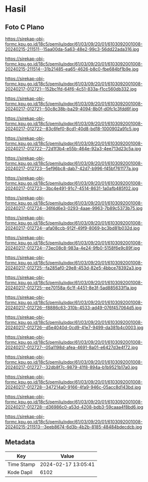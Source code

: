 # Hasil

## Foto C Plano

https://sirekap-obj-formc.kpu.go.id/18c5/pemilu/pdpr/61/03/09/20/01/6103092001008-20240215-211511--15aa00da-5a63-48e2-99c3-56dd22ada316.jpg

https://sirekap-obj-formc.kpu.go.id/18c5/pemilu/pdpr/61/03/09/20/01/6103092001008-20240215-211514--31b21485-ea65-4626-b8c0-fbe684bf1b9e.jpg

https://sirekap-obj-formc.kpu.go.id/18c5/pemilu/pdpr/61/03/09/20/01/6103092001008-20240217-012721--152bc1fd-64f6-4c51-833a-f1cc560db332.jpg

https://sirekap-obj-formc.kpu.go.id/18c5/pemilu/pdpr/61/03/09/20/01/6103092001008-20240217-012721--50c8c38b-ba29-4094-8b0f-d0fc1c3fdd6f.jpg

https://sirekap-obj-formc.kpu.go.id/18c5/pemilu/pdpr/61/03/09/20/01/6103092001008-20240217-012722--83c6fef0-8cd1-40d8-bd18-1000902a91c5.jpg

https://sirekap-obj-formc.kpu.go.id/18c5/pemilu/pdpr/61/03/09/20/01/6103092001008-20240217-012722--72d1f3b4-e55b-464e-92a3-4ee713d23c5a.jpg

https://sirekap-obj-formc.kpu.go.id/18c5/pemilu/pdpr/61/03/09/20/01/6103092001008-20240217-012723--5ef96bc8-dab7-42d7-b996-f45bf761177a.jpg

https://sirekap-obj-formc.kpu.go.id/18c5/pemilu/pdpr/61/03/09/20/01/6103092001008-20240217-012723--3bc4e491-91c7-4514-8631-1a0afb485f02.jpg

https://sirekap-obj-formc.kpu.go.id/18c5/pemilu/pdpr/61/03/09/20/01/6103092001008-20240217-012724--36f4d6e3-0293-4aae-9963-7b89c5373b75.jpg

https://sirekap-obj-formc.kpu.go.id/18c5/pemilu/pdpr/61/03/09/20/01/6103092001008-20240217-012724--afa08ccb-912f-49f9-8069-bc3bd81b032d.jpg

https://sirekap-obj-formc.kpu.go.id/18c5/pemilu/pdpr/61/03/09/20/01/6103092001008-20240217-012724--73ec08c8-983a-4e24-9fb0-5158f6e9c89f.jpg

https://sirekap-obj-formc.kpu.go.id/18c5/pemilu/pdpr/61/03/09/20/01/6103092001008-20240217-012725--fa285af0-29e8-453d-82e5-4bbce78392a3.jpg

https://sirekap-obj-formc.kpu.go.id/18c5/pemilu/pdpr/61/03/09/20/01/6103092001008-20240217-012725--ee70158a-6c1f-4451-8e3f-5ad885633f1a.jpg

https://sirekap-obj-formc.kpu.go.id/18c5/pemilu/pdpr/61/03/09/20/01/6103092001008-20240217-012726--f8886c63-310b-4533-ad49-076f457064d5.jpg

https://sirekap-obj-formc.kpu.go.id/18c5/pemilu/pdpr/61/03/09/20/01/6103092001008-20240217-012726--d5e4040d-0cd9-41e7-9499-da381b4c0003.jpg

https://sirekap-obj-formc.kpu.go.id/18c5/pemilu/pdpr/61/03/09/20/01/6103092001008-20240217-012727--05a1198d-afea-4691-8a01-e6427d3e4f72.jpg

https://sirekap-obj-formc.kpu.go.id/18c5/pemilu/pdpr/61/03/09/20/01/6103092001008-20240217-012727--32db8f7c-9879-41f8-894a-b1b9521b17a0.jpg

https://sirekap-obj-formc.kpu.go.id/18c5/pemilu/pdpr/61/03/09/20/01/6103092001008-20240217-012728--347214a0-9166-4fa9-946c-05acc8d143bd.jpg

https://sirekap-obj-formc.kpu.go.id/18c5/pemilu/pdpr/61/03/09/20/01/6103092001008-20240217-012728--d36986c0-a53d-4208-bdb3-59caaa4f8bd6.jpg

https://sirekap-obj-formc.kpu.go.id/18c5/pemilu/pdpr/61/03/09/20/01/6103092001008-20240215-211513--3eeb8674-6d3b-4b2b-8185-48484bdecdcb.jpg


## Metadata

| Key        | Value               |
| ---------- | ------------------- |
| Time Stamp | 2024-02-17 13:05:41 |
| Kode Dapil | 6102                |



